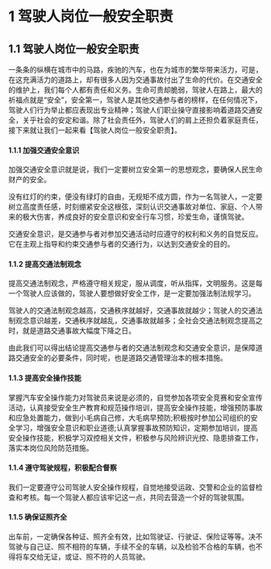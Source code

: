 # 1 驾驶人岗位一般安全职责



## 1.1 驾驶人岗位一般安全职责

一条条的纵横在城市中的马路，疾驰的汽车，也在为城市的繁华带来活力，可是，在这充满活力的道路上，却有很多人因为交通事故付出了生命的代价。在交通安全的维护上，我们每个人都有责任和义务。生命可贵却脆弱，驾驶人在路上，最大的祈福点就是“安全”，安全第一，驾驶人是其他交通参与者的榜样，在任何情况下，驾驶人们行为举止都应表现出专业精神；驾驶人们职业操守直接影响着道路交通安全，关乎社会的安定和谐。除了社会责任外，驾驶人们的肩上还担负着家庭责任，接下来就让我们一起来看【驾驶人岗位一般安全职责】。

#### 1.1.1 加强交通安全意识

加强交通安全意识就是说，我们一定要树立安全第一的思想观念，要确保人民生命财产的安全。

没有红灯的约束，便没有绿灯的自由，无规矩不成方圆，作为一名驾驶人，一定要树立高度责任感，时刻绷紧安全这根弦，深刻认识交通事故对单位、家庭、个人带来的极大伤害，养成良好的安全意识和安全行车习惯，珍爱生命，谨慎驾驶。

交通安全意识，是交通参与者对参加交通活动时应遵守的权利和义务的自觉反应。它在主观上指导和约束交通参与者的交通行为，以达到交通安全的目的。

#### 1.1.2 提高交通法制观念

提高交通法制观念，严格遵守相关规定，服从调度，听从指挥，文明服务。这是每一个驾驶人应该做的，驾驶人要想做好安全工作，是一定要加强法制法规学习。

驾驶人的交通法制观念越高，交通秩序就越好，交通事故就越少；驾驶人的交通法制观念意识越差，交通秩序就越乱，交通事故就越多；全社会交通法制观念提高之时，就是道路交通事故大幅度下降之日。

由此我们可以得出结论提高交通参与者的交通法制观念和交通安全意识，是保障道路交通安全的必要条件，同时呢，也是道路交通管理治本的根本措施。

#### 1.1.3 提高安全操作技能

掌握汽车安全操作能力对驾驶员来说是必须的，自觉参加各项安全竞赛和安全宣传活动，认真接受安全生产教育和规范操作培训，提高安全操作技能，增强预防事故和应急处置能力，做到小毛病自己修，大毛病早预防;积极按时参加公司组织的安全学习，增强安全意识和职业道德;认真掌握事故预防知识，定期参加培训，提高安全操作技能，积极学习双控相关文件，积极参与风险辨识光控、隐患排查工作，落实本岗位风险防范措施。

#### 1.1.4 遵守驾驶规程，积极配合督察

我们一定要遵守公司驾驶人安全操作规程，自觉地接受运政、交警和企业的监督检查和考核。每一个驾驶人都应该牢记这一点，共同去营造一个好的驾驶氛围。

#### 1.1.5 确保证照齐全

出车前，一定确保各种证、照齐全有效，比如驾驶证、行驶证、保险证等等。决不驾驶与自己证、照不相符的车辆，手续不全的车辆，以及检验不合格的车辆，也不得将车交给无证，或证、照不符的人员驾驶。

 		